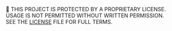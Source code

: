 📄 THIS PROJECT IS PROTECTED BY A PROPRIETARY LICENSE.  
USAGE IS NOT PERMITTED WITHOUT WRITTEN PERMISSION.  
SEE THE [LICENSE](./LICENSE) FILE FOR FULL TERMS.